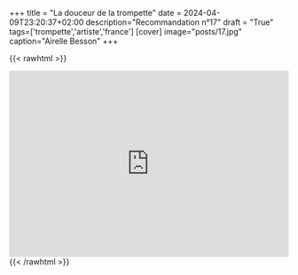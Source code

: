 +++
title = "La douceur de la trompette"
date = 2024-04-09T23:20:37+02:00
description="Recommandation n°17"
draft = "True"
tags=['trompette','artiste','france']
[cover]
image="posts/17.jpg"
caption="Airelle Besson"
+++

{{< rawhtml >}}
<div style="max-width:100%;"><div style="position:relative;padding-bottom:calc(56.25% + 52px);height: 0;"><iframe style="position:absolute;top:0;left:0;" width="100%" height="100%" src="https://odesli.co/embed/?url=https%3A%2F%2Fartist.link%2Fairellebesson&theme=light" frameborder="0" allowfullscreen sandbox="allow-same-origin allow-scripts allow-presentation allow-popups allow-popups-to-escape-sandbox" allow="clipboard-read; clipboard-write"></iframe></div></div>
{{< /rawhtml >}}